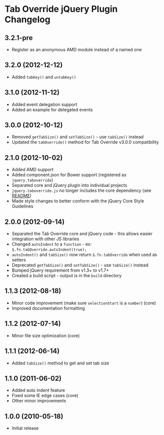 # Tab Override jQuery Plugin Changelog

## 3.2.1-pre
* Register as an anonymous AMD module instead of a named one

## 3.2.0 (2012-12-12)
* Added `tabKey()` and `untabKey()`

## 3.1.0 (2012-11-12)
* Added event delegation support
* Added an example for delegated events

## 3.0.0 (2012-10-12)
* Removed `getTabSize()` and `setTabSize()` - use `tabSize()` instead
* Updated the `tabOverride()` method for Tab Override v3.0.0 compatibility

## 2.1.0 (2012-10-02)
* Added AMD support
* Added component.json for Bower support (registered as `jquery.taboverride`)
* Separated core and jQuery plugin into individual projects
* `jquery.taboverride.js` no longer includes the core dependency
(see [README](https://github.com/wjbryant/jquery.taboverride/blob/master/README.md#dependencies))
* Made style changes to better conform with the jQuery Core Style Guidelines

## 2.0.0 (2012-09-14)
* Separated the Tab Override core and jQuery code - 
  this allows easier integration with other JS libraries
* Changed `autoIndent` to a `function` -
  ex: `$.fn.tabOverride.autoIndent(true);`
* `autoIndent()` and `tabSize()` now return `$.fn.tabOverride` when used as setters
* Deprecated `getTabSize()` and `setTabSize()` - use `tabSize()` instead
* Bumped jQuery requirement from v1.3+ to v1.7+
* Created a build script - output is in the `build` directory

## 1.1.3 (2012-08-18)
* Minor code improvement (make sure `selectionStart` is a `number`) (core)
* Improved documentation formatting

## 1.1.2 (2012-07-14)
* Minor file size optimization (core)

## 1.1.1 (2012-06-14)
* Added `tabSize()` method to get and set tab size

## 1.1.0 (2011-06-02)
* Added auto indent feature
* Fixed some IE edge cases (core)
* Other minor improvements

## 1.0.0 (2010-05-18)
* Initial release